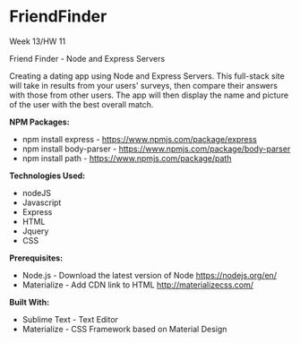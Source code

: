 # FriendFinder

Week 13/HW 11

Friend Finder - Node and Express Servers

Creating a dating app using Node and Express Servers. This full-stack site will take in results from your users' surveys, then compare their answers with those from other users. The app will then display the name and picture of the user with the best overall match.


<b>NPM Packages:</b>
- npm install express - https://www.npmjs.com/package/express
- npm install body-parser - https://www.npmjs.com/package/body-parser
- npm install path - https://www.npmjs.com/package/path

<b>Technologies Used:</b>
- nodeJS
- Javascript
- Express
- HTML
- Jquery
- CSS

<b>Prerequisites:</b>
- Node.js - Download the latest version of Node https://nodejs.org/en/
- Materialize - Add CDN link to HTML http://materializecss.com/

<b>Built With:</b>
- Sublime Text - Text Editor
- Materialize - CSS Framework based on Material Design
